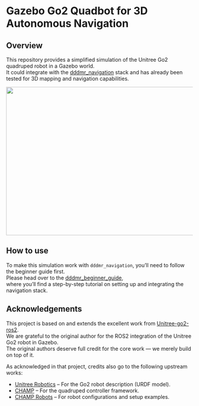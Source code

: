 # Gazebo Go2 Quadbot for 3D Autonomous Navigation

## Overview
This repository provides a simplified simulation of the Unitree Go2 quadruped robot in a Gazebo world.  
It could integrate with the [dddmr_navigation](https://github.com/dfl-rlab/dddmr_navigation) stack and has already been tested for 3D mapping and navigation capabilities.

<p align='center'>
    <img src="https://github.com/dfl-rlab/dddmr_documentation_materials/blob/main/gazebo_3d_navigation/quad_3d_nav_gz.gif" width="800" height="400"/>
</p>

## How to use
To make this simulation work with `dddmr_navigation`, you’ll need to follow the beginner guide first.  
Please head over to the [dddmr_beginner_guide](https://github.com/dfl-rlab/dddmr_navigation/tree/main/src/dddmr_beginner_guide),  
where you’ll find a step-by-step tutorial on setting up and integrating the navigation stack.  

## Acknowledgements

This project is based on and extends the excellent work from [Unitree-go2-ros2](https://github.com/anujjain-dev/unitree-go2-ros2).  
We are grateful to the original author for the ROS2 integration of the Unitree Go2 robot in Gazebo.  
The original authors deserve full credit for the core work — we merely build on top of it.

As acknowledged in that project, credits also go to the following upstream works:
* [Unitree Robotics](https://github.com/unitreerobotics/unitree_ros) – For the Go2 robot description (URDF model).  
* [CHAMP](https://github.com/chvmp/champ) – For the quadruped controller framework.  
* [CHAMP Robots](https://github.com/chvmp/robots) – For robot configurations and setup examples.  


